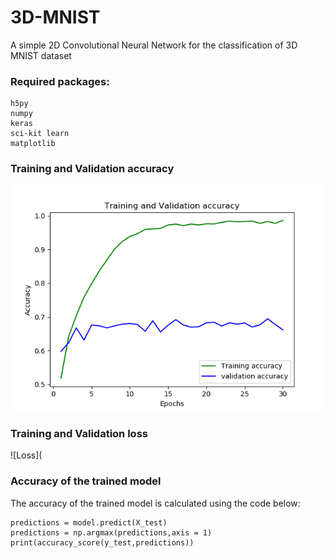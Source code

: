 # 3D-MNIST
A simple 2D Convolutional Neural Network for the classification of 3D MNIST dataset
### Required packages:
```
h5py
numpy
keras
sci-kit learn
matplotlib
```
### Training and Validation accuracy 
![Accuracy](https://github.com/hamsarajan/3D-MNIST/blob/master/Training%20and%20Validation%20accuracy.png)
### Training and Validation loss 
![Loss](
### Accuracy of the trained model
The accuracy of the trained model is calculated using the code below:
```
predictions = model.predict(X_test)
predictions = np.argmax(predictions,axis = 1)
print(accuracy_score(y_test,predictions))
```
